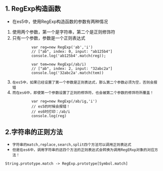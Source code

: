 ## 1. RegExp构造函数
* 在es5中，使用RegExp构造函数的参数有两种情况
1. 使用两个参数，第一个是字符串，第二个是正则修饰符
2. 只有一个参数，参数是一个正则表达式
```
			var reg=new RegExp('ab','i')
			// ["ab", index: 0, input: "ab125b4"]
			console.log('ab125b4'.match(reg));
			
			var tem=new RegExp(/ab/i)
			// ["ab", index: 2, input: "32abc2a"]
			console.log('32abc2a'.match(tem))
```
3. `在es5中，如果已经设置了第一个参数是正则表达式，那么第二个参数必须为空，否则会报错`
4. `而在es6中，即使第一个参数设置了正则的修饰符，也会被第二个参数的修饰符所覆盖！`
```
			var reg=new RegExp(/ab/ig,'i')
			// es5的时候会报错！
			// es6时打印：/ab/i
			console.log(reg)
```

## 2.字符串的正则方法
* `字符串的match,replace,search,split四个方法可以调用正则表达式`
* `但是在es6中，调用字符串的这四个方法的正则表达式会转换为调用RegERxp对象的对应方法！`
```
String.prototype.match -> RegExp.prototype[Symbol.match]
```

